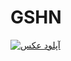 # GSHN

<a href="https://uupload.ir/view/436fdc52-b377-44a3-9033-e4c5bc8e31cf_progress_image_99_yid5.jpg" target="_blank"><img src="https://s6.uupload.ir/files/436fdc52-b377-44a3-9033-e4c5bc8e31cf_progress_image_99_yid5_thumb.jpg" border="0" alt="آپلود عکس" /></a>

